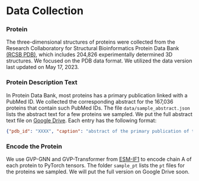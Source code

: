 # Data Collection

### Protein 

The three-dimensional structures of proteins were collected from the Research Collaboratory for Structural Bioinformatics Protein Data Bank [(RCSB PDB)](https://www.rcsb.org/), which includes 204,826 experimentally determined 3D structures. We focused on the PDB data format. We utilized the data version last updated on May 17, 2023. 

### Protein Description Text

In Protein Data Bank, most proteins has a primary publication linked with a PubMed ID. We collected the corresponding abstract for the 167,036 proteins that contain such PubMed IDs. The file `data/sample_abstract.json` lists the abstract text for a few proteins we sampled. We put the full abstract text file on [Google Drive](https://drive.google.com/file/d/1iMgPyiIzpvXdKiNsXnRKn2YpmP92Xyub/view?usp=share_link).
Each entry has the following format:

```json
{"pdb_id": "XXXX", "caption": "abstract of the primary publication of this protein"}
```

### Encode the Protein

We use GVP-GNN and GVP-Transformer from [ESM-IF1](https://github.com/facebookresearch/esm/tree/main/examples/inverse_folding) to encode chain A of each protein to PyTorch tensors. The folder `sample_pt` lists the `pt` files for the proteins we sampled. We will put the full version on Google Drive soon.
 